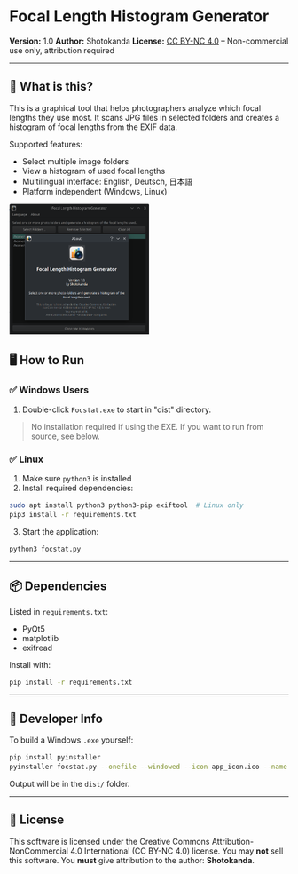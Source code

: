 # Focal Length Histogram Generator

**Version:** 1.0
**Author:** Shotokanda
**License:** [CC BY-NC 4.0](https://creativecommons.org/licenses/by-nc/4.0/) – Non-commercial use only, attribution required

---

## 📸 What is this?

This is a graphical tool that helps photographers analyze which focal lengths they use most. It scans JPG files in selected folders and creates a histogram of focal lengths from the EXIF data.

Supported features:
- Select multiple image folders
- View a histogram of used focal lengths
- Multilingual interface: English, Deutsch, 日本語
- Platform independent (Windows, Linux)

<img src="assets/sc1.png" width="50%">


## 🖥️ How to Run

### ✅ Windows Users
1. Double-click `Focstat.exe` to start in "dist" directory. 

> No installation required if using the EXE. If you want to run from source, see below.

### ✅ Linux 
1. Make sure `python3` is installed
2. Install required dependencies:

```bash
sudo apt install python3 python3-pip exiftool  # Linux only
pip3 install -r requirements.txt
```

3. Start the application:

```bash
python3 focstat.py
```

---

## 📦 Dependencies

Listed in `requirements.txt`:
- PyQt5
- matplotlib
- exifread

Install with:
```bash
pip install -r requirements.txt
```

---

## 🔧 Developer Info

To build a Windows `.exe` yourself:
```bash
pip install pyinstaller
pyinstaller focstat.py --onefile --windowed --icon app_icon.ico --name Focstat
```
Output will be in the `dist/` folder.

---

## 📄 License

This software is licensed under the Creative Commons Attribution-NonCommercial 4.0 International (CC BY-NC 4.0) license.
You may **not** sell this software.
You **must** give attribution to the author: **Shotokanda**.
